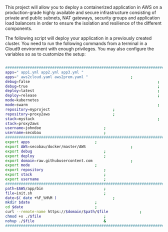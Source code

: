 This project will allow you to deploy a containerized application in AWS on a production-grade highly available and secure infrastructure consisting of private and public subnets, NAT gateways, security groups and application load balancers in order to ensure the isolation and resilience of the different components.

The following script will deploy your application in a previously created cluster. You need to run the following commands from a terminal in a Cloud9 environment with enough privileges.
You may also configure the variables so as to customize the setup:

```BASH 

#########################################################################
apps=" app1.yml app2.yml app3.yml "                                     ;
apps=" aws2cloud.yaml aws2prem.yaml "					;
debug=false                                                     	;
debug=true                                                     		;
deploy=latest                                                   	;
deploy=release                                                   	;
mode=kubernetes                                                       	;
mode=swarm                                                       	;
repository=myproject							;
repository=proxy2aws							;
stack=mystack                                                     	;
stack=proxy2aws                                                     	;
username=johndoe							;
username=secobau							;
#########################################################################
export apps								;
export AWS=secobau/docker/master/AWS					;
export debug								;
export deploy								;
export domain=raw.githubusercontent.com					;
export mode								;
export repository							;
export stack								;
export username								;
#########################################################################
path=$AWS/app/bin							;
file=init.sh								;
date=$( date +%F_%H%M )							;
mkdir $date								;
cd $date								;
curl --remote-name https://$domain/$path/$file				;
chmod +x ./$file							;
nohup ./$file								&
#########################################################################


```


